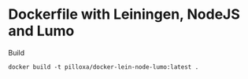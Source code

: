 # Dockerfile with Leiningen, NodeJS and Lumo

Build
```
docker build -t pilloxa/docker-lein-node-lumo:latest .
```
